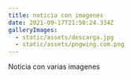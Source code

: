 ```yaml
---
title: noticia con imagenes
date: 2021-09-17T21:50:24.334Z
galleryImages:
  - static/assets/descarga.jpg
  - static/assets/pngwing.com.png
---
```

Noticia con varias imagenes